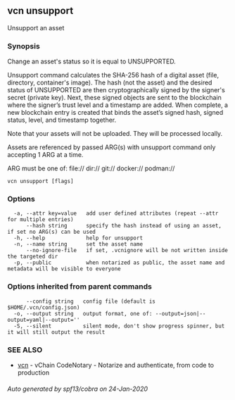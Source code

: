 ## vcn unsupport

Unsupport an asset

### Synopsis


Change an asset's status so it is equal to UNSUPPORTED.

Unsupport command calculates the SHA-256 hash of a digital asset 
(file, directory, container's image). 
The hash (not the asset) and the desired status of UNSUPPORTED are then 
cryptographically signed by the signer's secret (private key). 
Next, these signed objects are sent to the blockchain where the signer’s
trust level and a timestamp are added. 
When complete, a new blockchain entry is created that binds the asset’s
signed hash, signed status, level, and timestamp together. 

Note that your assets will not be uploaded. They will be processed locally.

Assets are referenced by passed ARG(s) with unsupport command only accepting 
1 ARG at a time. 


ARG must be one of:
  <file />
  file://<file />
  dir://<directory />
  git://<repository />
  docker://<image />
  podman://<image />


```
vcn unsupport [flags]
```

### Options

```
  -a, --attr key=value   add user defined attributes (repeat --attr for multiple entries)
      --hash string      specify the hash instead of using an asset, if set no ARG(s) can be used
  -h, --help             help for unsupport
  -n, --name string      set the asset name
      --no-ignore-file   if set, .vcnignore will be not written inside the targeted dir
  -p, --public           when notarized as public, the asset name and metadata will be visible to everyone
```

### Options inherited from parent commands

```
      --config string   config file (default is $HOME/.vcn/config.json)
  -o, --output string   output format, one of: --output=json|--output=yaml|--output=''
  -S, --silent          silent mode, don't show progress spinner, but it will still output the result
```

### SEE ALSO

* [vcn](vcn.md)	 - vChain CodeNotary - Notarize and authenticate, from code to production

###### Auto generated by spf13/cobra on 24-Jan-2020
